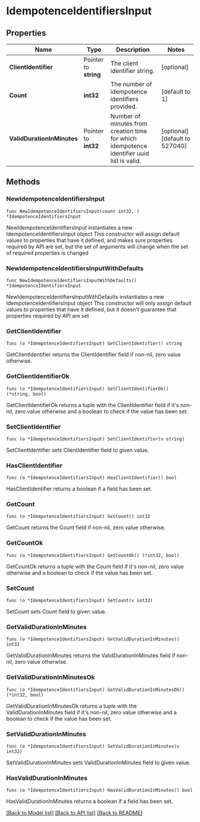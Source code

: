 # IdempotenceIdentifiersInput

## Properties

Name | Type | Description | Notes
------------ | ------------- | ------------- | -------------
**ClientIdentifier** | Pointer to **string** | The client identifier string. | [optional] 
**Count** | **int32** | The number of idempotence identifiers provided. | [default to 1]
**ValidDurationInMinutes** | Pointer to **int32** | Number of minutes from creation time for which idempotence identifier uuid list is valid. | [optional] [default to 527040]

## Methods

### NewIdempotenceIdentifiersInput

`func NewIdempotenceIdentifiersInput(count int32, ) *IdempotenceIdentifiersInput`

NewIdempotenceIdentifiersInput instantiates a new IdempotenceIdentifiersInput object
This constructor will assign default values to properties that have it defined,
and makes sure properties required by API are set, but the set of arguments
will change when the set of required properties is changed

### NewIdempotenceIdentifiersInputWithDefaults

`func NewIdempotenceIdentifiersInputWithDefaults() *IdempotenceIdentifiersInput`

NewIdempotenceIdentifiersInputWithDefaults instantiates a new IdempotenceIdentifiersInput object
This constructor will only assign default values to properties that have it defined,
but it doesn't guarantee that properties required by API are set

### GetClientIdentifier

`func (o *IdempotenceIdentifiersInput) GetClientIdentifier() string`

GetClientIdentifier returns the ClientIdentifier field if non-nil, zero value otherwise.

### GetClientIdentifierOk

`func (o *IdempotenceIdentifiersInput) GetClientIdentifierOk() (*string, bool)`

GetClientIdentifierOk returns a tuple with the ClientIdentifier field if it's non-nil, zero value otherwise
and a boolean to check if the value has been set.

### SetClientIdentifier

`func (o *IdempotenceIdentifiersInput) SetClientIdentifier(v string)`

SetClientIdentifier sets ClientIdentifier field to given value.

### HasClientIdentifier

`func (o *IdempotenceIdentifiersInput) HasClientIdentifier() bool`

HasClientIdentifier returns a boolean if a field has been set.

### GetCount

`func (o *IdempotenceIdentifiersInput) GetCount() int32`

GetCount returns the Count field if non-nil, zero value otherwise.

### GetCountOk

`func (o *IdempotenceIdentifiersInput) GetCountOk() (*int32, bool)`

GetCountOk returns a tuple with the Count field if it's non-nil, zero value otherwise
and a boolean to check if the value has been set.

### SetCount

`func (o *IdempotenceIdentifiersInput) SetCount(v int32)`

SetCount sets Count field to given value.


### GetValidDurationInMinutes

`func (o *IdempotenceIdentifiersInput) GetValidDurationInMinutes() int32`

GetValidDurationInMinutes returns the ValidDurationInMinutes field if non-nil, zero value otherwise.

### GetValidDurationInMinutesOk

`func (o *IdempotenceIdentifiersInput) GetValidDurationInMinutesOk() (*int32, bool)`

GetValidDurationInMinutesOk returns a tuple with the ValidDurationInMinutes field if it's non-nil, zero value otherwise
and a boolean to check if the value has been set.

### SetValidDurationInMinutes

`func (o *IdempotenceIdentifiersInput) SetValidDurationInMinutes(v int32)`

SetValidDurationInMinutes sets ValidDurationInMinutes field to given value.

### HasValidDurationInMinutes

`func (o *IdempotenceIdentifiersInput) HasValidDurationInMinutes() bool`

HasValidDurationInMinutes returns a boolean if a field has been set.


[[Back to Model list]](../README.md#documentation-for-models) [[Back to API list]](../README.md#documentation-for-api-endpoints) [[Back to README]](../README.md)


